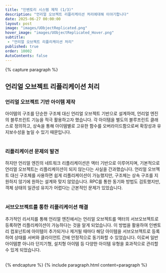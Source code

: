 ```yaml
---
title: "인벤토리 시스템 제작 (1/3)"
description: "언리얼 오브젝트 리플리케이션 처리에대해 이야기합니다"
date: 2025-06-27 00:00:00
layout: post
image: "images/UObjectReplicated.png"
hover_image: "images/UObjectReplicated_Hover.png"
subtitle: 
 - "언리얼 오브젝트 리플리케이션 처리"
published: true
order: 10002
AutoContents: false
---
```


{% capture paragraph %}

## **언리얼 오브젝트 리플리케이션 처리**

### 언리얼 오브젝트 기반 아이템 제작
아이템의 구조를 단순한 구조체 대신 언리얼 오브젝트 기반으로 설계하여, 
언리얼 엔진의 블루프린트 기능을 적극 활용하고자 했습니다. 
각 아이템을 별도의 블루프린트 클래스로 정의하고, 
상속을 통해 아이템별로 고유한 함수를 오버라이드함으로써 확장성과 유지보수성을 높일 수 있기 때문입니다.
<br><br>

### 리플리케이션 문제의 발견
하지만 언리얼 엔진의 네트워크 리플리케이션은 액터 기반으로 이루어지며, 
기본적으로 언리얼 오브젝트는 리플리케이션이 되지 않는다는 사실을 간과했습니다. 
언리얼 오브젝트 대신 구조체를 사용하면 쉽게 리플리케이션이 가능했지만, 
구조체는 상속 구조를 지원하지 않기에 원하는 설계와 맞지 않았습니다. 
RPC를 통한 동기화 방법도 검토했지만, 객체 상태의 일관성 유지가 어렵다는 근본적인 문제가 있었습니다.
<br><br>

### 서브오브젝트를 통한 리플리케이션 해결
추가적인 리서치를 통해 언리얼 엔진에서는 언리얼 오브젝트를 액터의 서브오브젝트로 등록하면 리플리케이션이 가능하다는 것을 알게 되었습니다. 
이 방법을 활용하여 인벤토리 컴포넌트에 아이템이 추가되거나 제거될 때마다 해당 아이템을 서브오브젝트로 등록하여 상태를 서버와 클라이언트 간에 안정적으로 동기화할 수 있었습니다. 
이로써 일반 아이템뿐 아니라 던지기형, 설치형 아이템 등 다양한 아이템 유형을 효과적으로 관리할 수 있게 되었습니다.
<br><br>

{% endcapture %}
{% include paragraph.html content=paragraph %}



<!-- 
{% comment %}
------------------------------------------------------
{% capture paragraph %}
## **제목**
<br><br>

### 배경  
<br><br>

### 문제 인식  
<br><br>

### 문제 해결 
<br><br>

{% endcapture %}
{% include paragraph.html content=paragraph %}
------------------------------------------------------
{% endcomment %}
-->
